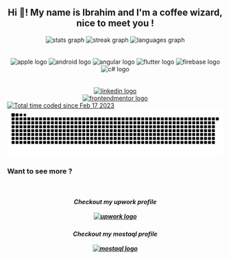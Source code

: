   <h2 align="center">Hi 👋! My name is Ibrahim and I'm a coffee wizard, nice to meet you ! </h2>

 <div align="center">
  <img src="https://ghreadmestatsfork.vercel.app/api?username=Kemorave&hide_title=false&hide_rank=true&show_icons=true&include_all_commits=true&count_private=true&disable_animations=false&theme=github_dark&locale=en&hide_border=true" height="150" alt="stats graph"  />
  <img src="https://streak-stats.demolab.com?user=Kemorave&locale=en&mode=daily&theme=github_dark&hide_border=true&border_radius=5" height="150" alt="streak graph"  />
  <img src="https://ghreadmestatsfork.vercel.app/api/top-langs?username=Kemorave&locale=en&hide_title=false&layout=compact&card_width=320&langs_count=5&theme=github_dark&hide_border=true" height="150" alt="languages graph"  />
</div>

 <br>
 <br>

<div align="center">
  <img src="https://cdn.jsdelivr.net/gh/devicons/devicon/icons/javascript/javascript-original.svg" height="30" width="42" alt="apple logo"  />
  <img src="https://cdn.jsdelivr.net/gh/devicons/devicon/icons/typescript/typescript-original.svg" height="30" width="42" alt="android logo"  />
  <img src="https://cdn.jsdelivr.net/gh/devicons/devicon/icons/angularjs/angularjs-original.svg" height="30" width="42" alt="angular logo"  />
  <img src="https://cdn.jsdelivr.net/gh/devicons/devicon/icons/flutter/flutter-original.svg" height="30" width="42" alt="flutter logo"  />
  <img src="https://cdn.jsdelivr.net/gh/devicons/devicon/icons/firebase/firebase-plain.svg" height="30" width="42" alt="firebase logo"  />   
  <img src="https://cdn.jsdelivr.net/gh/devicons/devicon/icons/csharp/csharp-original.svg" height="30" width="42" alt="c# logo"  />    
    

</div>
 <br>
 <br>

<div align="center" style="display:flex;flex-direction:column" margin="10px;">
  <a href="https://www.linkedin.com/in/ibrahim-dirar-482270206/" target="_blank">
    <img src="https://img.shields.io/static/v1?message=LinkedIn&logo=linkedin&label=&color=0077B5&logoColor=white&labelColor=&style=for-the-badge" height="35" alt="linkedin logo"  />
  </a>
    <a href="https://www.frontendmentor.io/profile/Kemorave" target="_blank">
    <img src="https://img.shields.io/static/v1?message=frontendmentor&logo=frontendmentor&label=&color=white&logoColor=blue&labelColor=&style=for-the-badge" height="35" alt="frontendmentor logo"  />
  </a>
 
</div> 
 <a href="https://wakatime.com/@c05bbd6d-0ce8-47f5-a52f-4e8f4f1a94a7"><img src="https://wakatime.com/badge/user/c05bbd6d-0ce8-47f5-a52f-4e8f4f1a94a7.svg" alt="Total time coded since Feb 17 2023" /></a>
<picture>
  <source media="(prefers-color-scheme: dark)" srcset="https://raw.githubusercontent.com/Kemorave/Kemorave/output/github-contribution-grid-snake-dark.svg">
  <source media="(prefers-color-scheme: light)" srcset="https://raw.githubusercontent.com/Kemorave/Kemorave/output/github-contribution-grid-snake.svg">
  <img alt="github contribution grid snake animation" src="https://raw.githubusercontent.com/Kemorave/Kemorave/output/github-contribution-grid-snake.svg">
</picture>

<br>
<h3>
  Want to see more ?
  </h3>
    <br>
<div align="center" >
 
<h5>
  Checkout my upwork profile
  <br>
  <br>
    <a href="https://www.upwork.com/freelancers/~01b0077dcde473a033?viewMode=1&s=996364627857502209" target="_blank">
    <img src="https://img.shields.io/static/v1?message=upwork&logo=upwork&label=&color=0077B5&logoColor=green&labelColor=&style=for-the-badge" height="35" alt="upwork logo"  />
  </a>
</h5>
<h5>
  Checkout my mostaql profile
  <br>
  <br>
    <a href="https://mostaql.com/u/kemorave/portfolio" target="_blank">
    <img src="https://img.shields.io/static/v1?message=mostaql&logo=mostaql&label=&color=0077B5&logoColor=blue&labelColor=&style=for-the-badge" height="35" alt="mostaql logo"  />
  </a>
</h5>
</div>
  <br>


